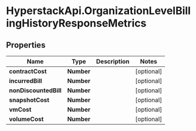 # HyperstackApi.OrganizationLevelBillingHistoryResponseMetrics

## Properties

Name | Type | Description | Notes
------------ | ------------- | ------------- | -------------
**contractCost** | **Number** |  | [optional] 
**incurredBill** | **Number** |  | [optional] 
**nonDiscountedBill** | **Number** |  | [optional] 
**snapshotCost** | **Number** |  | [optional] 
**vmCost** | **Number** |  | [optional] 
**volumeCost** | **Number** |  | [optional] 


